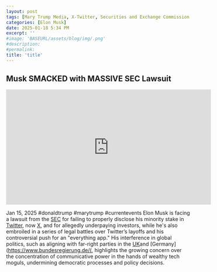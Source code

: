 ```yaml
---
layout: post
tags: [Mary Trump Media, X-Twitter, Securities and Exchange Commission (SEC), Department of Government Efficiency (DOGE), Donald Trump, politics]
categories: [Elon Musk]
date: 2025-01-18 5:34 PM
excerpt: ''
#image: 'BASEURL/assets/blog/img/.png'
#description:
#permalink:
title: 'title'
---
```



## Musk SMACKED with MASSIVE SEC Lawsuit

<iframe width="560" height="315" src="https://www.youtube.com/embed/vLxgbd1pG9Q?si=yTwakmKJuFiZRKeY" title="YouTube video player" frameborder="0" allow="accelerometer; autoplay; clipboard-write; encrypted-media; gyroscope; picture-in-picture; web-share" referrerpolicy="strict-origin-when-cross-origin" allowfullscreen></iframe>

Jan 15, 2025  #donaldtrump #marytrump #currentevents
Elon Musk is facing a lawsuit from the [SEC](https://www.sec.gov/) for failing to properly disclose his minority stake in [Twitter](https://twitter.com/), now [X](https://x.com/), and for allegedly underpaying investors, while he's also embroiled in a series of legal battles over Twitter’s layoffs and his controversial push for an "everything app." His interference in global politics, such as aligning with far-right parties in the [UK](https://www.gov.uk/)and [Germany](https://www.bundesregierung.de/(, highlights the growing concern over the concentration of communicative power in the hands of wealthy tech moguls, undermining democratic processes and policy decisions.

